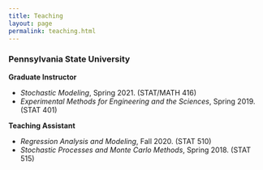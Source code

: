 ```yaml
---
title: Teaching
layout: page
permalink: teaching.html
---
```


### Pennsylvania State University

**Graduate Instructor**

- *Stochastic Modeling*, Spring 2021. (STAT/MATH 416)
- *Experimental Methods for Engineering and the Sciences*, Spring 2019. (STAT 401)

**Teaching Assistant**
- *Regression Analysis and Modeling*, Fall 2020. (STAT 510)
- *Stochastic Processes and Monte Carlo Methods*, Spring 2018. (STAT 515)